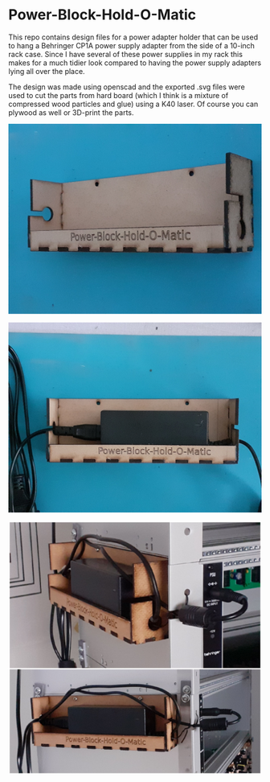 # Power-Block-Hold-O-Matic

This repo contains design files for a power adapter holder that can be used to hang a Behringer CP1A power supply adapter from the side of a 10-inch rack case.
Since I have several of these power supplies in my rack this makes for a much tidier look compared to having the power supply adapters lying all over the place.

The design was made using openscad and the exported .svg files were used to cut the parts from hard board (which I think is a mixture of compressed wood particles and glue) using a K40 laser. Of course you can plywood as well or 3D-print the parts.

![Picture](fotos/20240310_090843_scaled.jpg "holder without adapter")

![Picture](fotos/20240310_090739_scaled.jpg "holder with adapter")

![Picture](fotos/20240310_093155.jpg "holder on side of rack")
